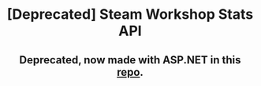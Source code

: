 <h1 align="center">[Deprecated] Steam Workshop Stats API</h1>
<h2 align="center">
    Deprecated, now made with ASP.NET in this <a href="https://github.com/thejaviertc/sws-api">repo</a>.
</h2>
